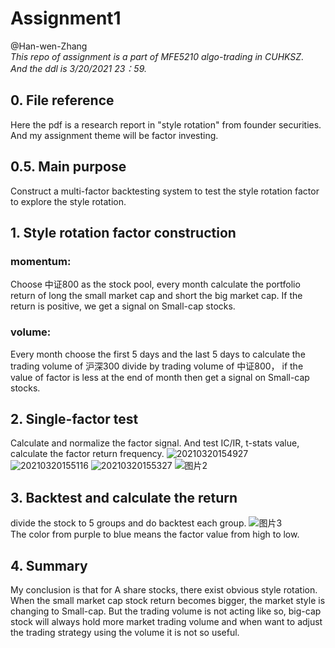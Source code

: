# Assignment1
@Han-wen-Zhang  
_This repo of assignment is a part of MFE5210 algo-trading in CUHKSZ._  
_And the ddl is 3/20/2021 23：59._  

## 0. File reference
Here the pdf is a research report in "style rotation" from founder securities. And my assignment theme will be factor investing. 

## 0.5. Main purpose
Construct a multi-factor backtesting system to test the style rotation factor to explore the style rotation.

## 1. Style rotation factor construction
### momentum: 
Choose 中证800 as the stock pool, every month calculate the portfolio return of long the small market cap and short the big market cap. If the return is positive, we get a signal on Small-cap stocks.
### volume:
Every month choose the first 5 days and the last 5 days to calculate the trading volume of 沪深300 divide by trading volume of 中证800， if the value of factor is less at the end of month then get a signal on Small-cap stocks.

## 2. Single-factor test
Calculate and normalize the factor signal. And test IC/IR, t-stats value, calculate the factor return frequency.
![20210320154927](https://user-images.githubusercontent.com/78670024/111863026-e596df80-8993-11eb-8eed-5146fe0828bf.png)
![20210320155116](https://user-images.githubusercontent.com/78670024/111863063-255dc700-8994-11eb-8668-7effddadcbb8.png)
![20210320155327](https://user-images.githubusercontent.com/78670024/111863117-6fdf4380-8994-11eb-9ee4-0264c186d978.png)
![图片2](https://user-images.githubusercontent.com/78670024/111863127-9604e380-8994-11eb-820f-2765d4ace689.png)

## 3. Backtest and calculate the return
divide the stock to 5 groups and do backtest each group.
![图片3](https://user-images.githubusercontent.com/78670024/111863141-af0d9480-8994-11eb-8dcd-d378247df6cd.png)  
The color from purple to blue means the factor value from high to low. 

## 4. Summary
My conclusion is that for A share stocks, there exist obvious style rotation. When the small market cap stock return becomes bigger, the market style is changing to Small-cap. But the trading volume is not acting like so, big-cap stock will always hold more market trading volume and when want to adjust the trading strategy using the volume it is not so useful.

